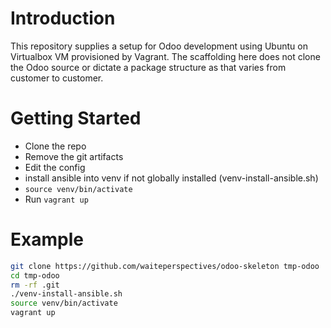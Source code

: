 # Introduction 

This repository supplies a setup for Odoo development using Ubuntu on Virtualbox VM provisioned by Vagrant.
The scaffolding here does not clone the Odoo source or dictate a package structure as that varies from
customer to customer.


# Getting Started

- Clone the repo
- Remove the git artifacts
- Edit the config
- install ansible into venv if not globally installed (venv-install-ansible.sh)
- ```source venv/bin/activate```
- Run `vagrant up`

# Example

```bash
git clone https://github.com/waiteperspectives/odoo-skeleton tmp-odoo
cd tmp-odoo
rm -rf .git
./venv-install-ansible.sh
source venv/bin/activate
vagrant up
```

